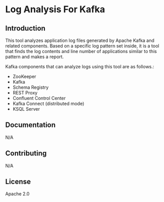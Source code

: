 # Log Analysis For Kafka

## Introduction

This tool analyzes application log files generated by Apache Kafka and related components. Based on a specific log pattern set inside, it is a tool that finds the log contents and line number of applications similar to this pattern and makes a report.

Kafka components that can analyze logs using this tool are as follows.:

* ZooKeeper
* Kafka
* Schema Registry
* REST Proxy
* Confluent Control Center
* Kafka Connect (distributed mode)
* KSQL Server

## Documentation

N/A

## Contributing

N/A

## License

Apache 2.0